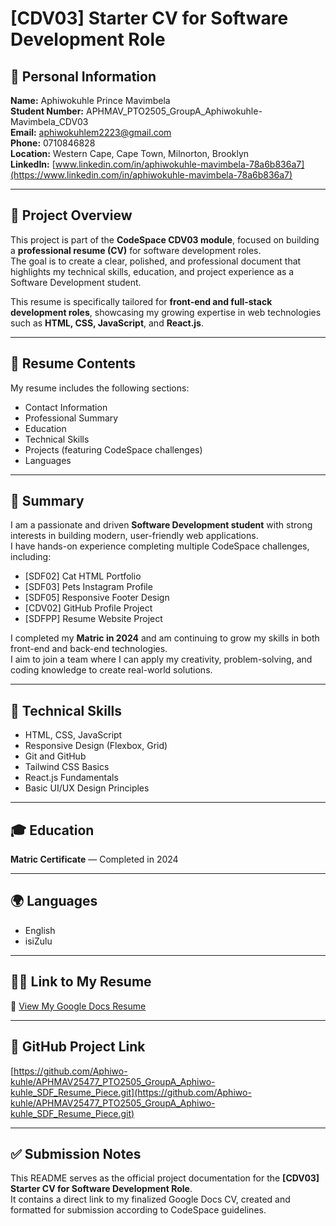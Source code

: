 # [CDV03] Starter CV for Software Development Role  

## 👤 Personal Information  
**Name:** Aphiwokuhle Prince Mavimbela  
**Student Number:** APHMAV_PTO2505_GroupA_Aphiwokuhle-Mavimbela_CDV03  
**Email:** aphiwokuhlem2223@gmail.com  
**Phone:** 0710846828  
**Location:** Western Cape, Cape Town, Milnorton, Brooklyn  
**LinkedIn:** [www.linkedin.com/in/aphiwokuhle-mavimbela-78a6b836a7](https://www.linkedin.com/in/aphiwokuhle-mavimbela-78a6b836a7)  

---

## 🧾 Project Overview  
This project is part of the **CodeSpace CDV03 module**, focused on building a **professional resume (CV)** for software development roles.  
The goal is to create a clear, polished, and professional document that highlights my technical skills, education, and project experience as a Software Development student.  

This resume is specifically tailored for **front-end and full-stack development roles**, showcasing my growing expertise in web technologies such as **HTML, CSS, JavaScript**, and **React.js**.  

---

## 🧩 Resume Contents  
My resume includes the following sections:  
- Contact Information  
- Professional Summary  
- Education  
- Technical Skills  
- Projects (featuring CodeSpace challenges)  
- Languages  

---

## 🧠 Summary  
I am a passionate and driven **Software Development student** with strong interests in building modern, user-friendly web applications.  
I have hands-on experience completing multiple CodeSpace challenges, including:  
- [SDF02] Cat HTML Portfolio  
- [SDF03] Pets Instagram Profile  
- [SDF05] Responsive Footer Design  
- [CDV02] GitHub Profile Project  
- [SDFPP] Resume Website Project  

I completed my **Matric in 2024** and am continuing to grow my skills in both front-end and back-end technologies.  
I aim to join a team where I can apply my creativity, problem-solving, and coding knowledge to create real-world solutions.

---

## 🧰 Technical Skills  
- HTML, CSS, JavaScript  
- Responsive Design (Flexbox, Grid)  
- Git and GitHub  
- Tailwind CSS Basics  
- React.js Fundamentals  
- Basic UI/UX Design Principles  

---

## 🎓 Education  
**Matric Certificate** — Completed in 2024  

---

## 🌍 Languages  
- English  
- isiZulu  

---

## 🧑‍💻 Link to My Resume  
📄 [View My Google Docs Resume](https://docs.google.com/document/d/1ttUwn7UqEoWl1242jXlxKi1O1S021lwGWYT2jzZmgbs/edit?usp=sharing)

---

## 💾 GitHub Project Link  
[https://github.com/Aphiwo-kuhle/APHMAV25477_PTO2505_GroupA_Aphiwo-kuhle_SDF_Resume_Piece.git](https://github.com/Aphiwo-kuhle/APHMAV25477_PTO2505_GroupA_Aphiwo-kuhle_SDF_Resume_Piece.git)

---

## ✅ Submission Notes  
This README serves as the official project documentation for the **[CDV03] Starter CV for Software Development Role**.  
It contains a direct link to my finalized Google Docs CV, created and formatted for submission according to CodeSpace guidelines.  

